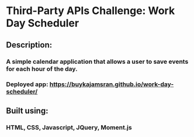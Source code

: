 # Third-Party APIs Challenge: Work Day Scheduler

## Description:

### A simple calendar application that allows a user to save events for each hour of the day.

### Deployed app: https://buykajamsran.github.io/work-day-scheduler/

## Built using:

### HTML, CSS, Javascript, JQuery, Moment.js
